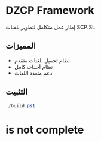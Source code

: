 # DZCP Framework
إطار عمل متكامل لتطوير بلغنات SCP:SL

## المميزات
- نظام تحميل بلغنات متقدم
- نظام أحداث كامل
- دعم متعدد اللغات

## التثبيت
```powershell
./build.ps1
```
# is not complete
